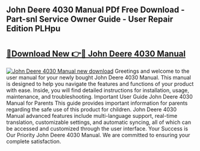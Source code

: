 ## John Deere 4030 Manual PDf Free Download - Part-snl Service Owner Guide - User Repair Edition PLHpu

# <h2><a href="http://bc87506.oget.top/?id=John+Deere+4030+Manual">🔗Download New 👉🔴 John Deere 4030 Manual</a></h2>

[![John Deere 4030 Manual new download](https://i.imgur.com/5g1atiW.png)](http://bc87506.oget.top/?id=John+Deere+4030+Manual)
Greetings and welcome to the user manual for your newly bought John Deere 4030 Manual. This manual is designed to help you navigate the features and functions of your product with ease. Inside, you will find detailed instructions for installation, usage, maintenance, and troubleshooting. Important User Guide John Deere 4030 Manual for Parents This guide provides important information for parents regarding the safe use of this product for children. John Deere 4030 Manual advanced features include multi-language support, real-time translation, customizable settings, and automatic syncing, all of which can be accessed and customized through the user interface. Your Success is Our Priority John Deere 4030 Manual. We are committed to ensuring your complete satisfaction.
